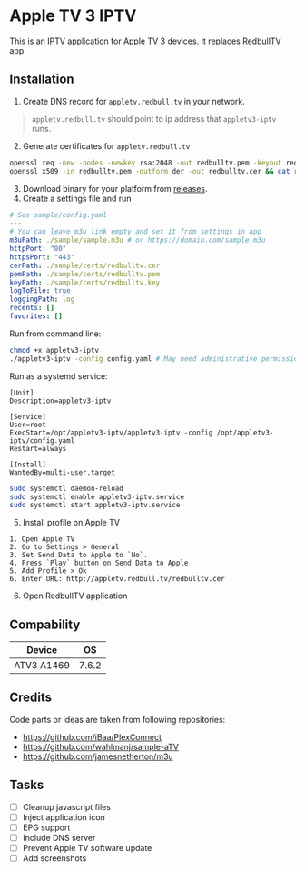 # Apple TV 3 IPTV
This is an IPTV application for Apple TV 3 devices. It replaces RedbullTV app.

## Installation
1. Create DNS record for `appletv.redbull.tv` in your network.
> `appletv.redbull.tv` should point to ip address that `appletv3-iptv` runs.
2. Generate certificates for `appletv.redbull.tv`
```bash
openssl req -new -nodes -newkey rsa:2048 -out redbulltv.pem -keyout redbulltv.key -x509 -days 7300 -subj "/C=US/CN=appletv.redbull.tv"
openssl x509 -in redbulltv.pem -outform der -out redbulltv.cer && cat redbulltv.key >> redbulltv.pem
```
3. Download binary for your platform from [releases](https://github.com/ghokun/appletv3-iptv/releases).
4. Create a settings file and run
```yaml
# See sample/config.yaml
---
# You can leave m3u link empty and set it from settings in app
m3uPath: ./sample/sample.m3u # or https://domain.com/sample.m3u
httpPort: "80"
httpsPort: "443"
cerPath: ./sample/certs/redbulltv.cer
pemPath: ./sample/certs/redbulltv.pem
keyPath: ./sample/certs/redbulltv.key
logToFile: true
loggingPath: log
recents: []
favorites: []
```
Run from command line:
```bash
chmod +x appletv3-iptv
./appletv3-iptv -config config.yaml # May need administrative permissions ports are under 1024
```

Run as a systemd service:
```
[Unit]
Description=appletv3-iptv

[Service]
User=root
ExecStart=/opt/appletv3-iptv/appletv3-iptv -config /opt/appletv3-iptv/config.yaml
Restart=always

[Install]
WantedBy=multi-user.target
```
```bash
sudo systemctl daemon-reload
sudo systemctl enable appletv3-iptv.service 
sudo systemctl start appletv3-iptv.service
```

5. Install profile on Apple TV
```
1. Open Apple TV
2. Go to Settings > General
3. Set Send Data to Apple to `No`.
4. Press `Play` button on Send Data to Apple
5. Add Profile > Ok
6. Enter URL: http://appletv.redbull.tv/redbulltv.cer
```
6. Open RedbullTV application


## Compability
| Device      | OS |
| ----------- | :---: |
| ATV3 A1469  | 7.6.2 |

## Credits
Code parts or ideas are taken from following repositories:
- https://github.com/iBaa/PlexConnect
- https://github.com/wahlmanj/sample-aTV
- https://github.com/jamesnetherton/m3u

## Tasks
- [ ] Cleanup javascript files
- [ ] Inject application icon
- [ ] EPG support
- [ ] Include DNS server
- [ ] Prevent Apple TV software update
- [ ] Add screenshots
